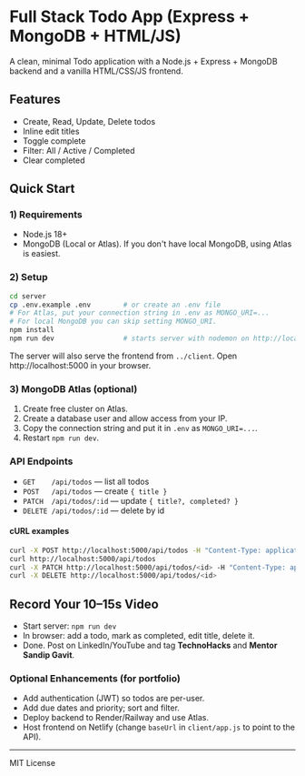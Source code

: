 # Full Stack Todo App (Express + MongoDB + HTML/JS)

A clean, minimal Todo application with a Node.js + Express + MongoDB backend and a vanilla HTML/CSS/JS frontend.

## Features
- Create, Read, Update, Delete todos
- Inline edit titles
- Toggle complete
- Filter: All / Active / Completed
- Clear completed

## Quick Start

### 1) Requirements
- Node.js 18+
- MongoDB (Local or Atlas). If you don't have local MongoDB, using Atlas is easiest.

### 2) Setup

```bash
cd server
cp .env.example .env        # or create an .env file
# For Atlas, put your connection string in .env as MONGO_URI=...
# For local MongoDB you can skip setting MONGO_URI.
npm install
npm run dev                 # starts server with nodemon on http://localhost:5000
```

The server will also serve the frontend from `../client`. Open http://localhost:5000 in your browser.

### 3) MongoDB Atlas (optional)
1. Create free cluster on Atlas.
2. Create a database user and allow access from your IP.
3. Copy the connection string and put it in `.env` as `MONGO_URI=...`.
4. Restart `npm run dev`.

### API Endpoints
- `GET    /api/todos` — list all todos
- `POST   /api/todos` — create `{ title }`
- `PATCH  /api/todos/:id` — update `{ title?, completed? }`
- `DELETE /api/todos/:id` — delete by id

#### cURL examples
```bash
curl -X POST http://localhost:5000/api/todos -H "Content-Type: application/json" -d '{ "title":"Learn Express" }'
curl http://localhost:5000/api/todos
curl -X PATCH http://localhost:5000/api/todos/<id> -H "Content-Type: application/json" -d '{ "completed": true }'
curl -X DELETE http://localhost:5000/api/todos/<id>
```

## Record Your 10–15s Video
- Start server: `npm run dev`
- In browser: add a todo, mark as completed, edit title, delete it.
- Done. Post on LinkedIn/YouTube and tag **TechnoHacks** and **Mentor Sandip Gavit**.

### Optional Enhancements (for portfolio)
- Add authentication (JWT) so todos are per-user.
- Add due dates and priority; sort and filter.
- Deploy backend to Render/Railway and use Atlas.
- Host frontend on Netlify (change `baseUrl` in `client/app.js` to point to the API).

---
MIT License
